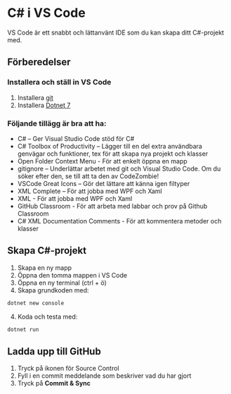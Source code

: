 # C# i VS Code
VS Code är ett snabbt och lättanvänt IDE som du kan skapa ditt C#-projekt med.

## Förberedelser

### Installera och ställ in VS Code

1. Installera [git](https://git-scm.com/downloads)
2. Installera [Dotnet 7](https://dotnet.microsoft.com/en-us/download/dotnet/thank-you/sdk-7.0.400-windows-x64-installer)

### Följande tillägg är bra att ha:

* C# – Ger Visual Studio Code stöd för C#
* C# Toolbox of Productivity – Lägger till en del extra användbara genvägar och funktioner, tex för att skapa nya projekt och klasser
* Open Folder Context Menu - För att enkelt öppna en mapp
* gitignore – Underlättar arbetet med git och Visual Studio Code. Om du söker efter den, se till att ta den av CodeZombie!
* VSCode Great Icons – Gör det lättare att känna igen filtyper
* XML Complete – För att jobba med WPF och Xaml
* XML - För att jobba med WPF och Xaml
* GitHub Classroom - För att arbeta med labbar och prov på Github Classroom
* C# XML Documentation Comments - För att kommentera metoder och klasser

## Skapa C#-projekt

1. Skapa en ny mapp
2. Öppna den tomma mappen i VS Code
3. Öppna en ny terminal (ctrl + ö)
4. Skapa grundkoden med:

```bash
dotnet new console
```
4. Koda och testa med:

```bash
dotnet run
```

## Ladda upp till GitHub

1. Tryck på ikonen för Source Control
2. Fyll i en commit meddelande som beskriver vad du har gjort
3. Tryck på **Commit & Sync**
